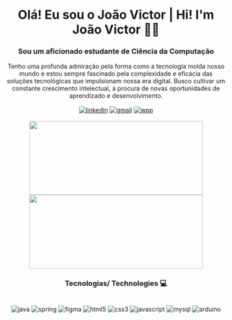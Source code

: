 <h1 align="center"> Olá! Eu sou o João Victor | Hi! I'm João Victor 👋🏻</h1>
<h3 align="center">Sou um aficionado estudante de Ciência da Computação</h3>
<p align="center"> Tenho uma profunda admiração pela forma como a tecnologia molda nosso mundo e estou sempre fascinado pela complexidade e eficácia das soluções tecnológicas que impulsionam nossa era digital. Busco cultivar um constante crescimento intelectual, à procura de novas oportunidades de aprendizado e desenvolvimento.</p>

<div align="center">
  <a href="https://www.linkedin.com/in/joao-v-fernandes/" target="_blank"><img align="center" alt="linkedin" src="https://img.shields.io/badge/LinkedIn-0077B5?style=for-the-badge&logo=linkedin&logoColor=white"/></a>
  <a href="mailto:jvflima14@gmail.com" targe="_blank"><img align="center" alt="gmail" src="https://img.shields.io/badge/Gmail-D14836?style=for-the-badge&logo=gmail&logoColor=white"/></a>
  <a href="https://wa.me/31992705640" target="_blank"><img align="center" alt="wpp" src="https://img.shields.io/badge/WhatsApp-25D366?style=for-the-badge&logo=whatsapp&logoColor=white"/></a>
</div>
<br/>

<div align="center">
  <img height="170em" width="400em" src="https://github-readme-stats.vercel.app/api/top-langs/?username=Lima-Developer&layout=compact&theme=tokyonight"/>
  <img height="170em" width="400em" src="https://github-readme-stats.vercel.app/api?username=Lima-Developer&show_icons=true&theme=tokyonight"/>
</div>

<h3 align="center">Tecnologias/ Technologies 💻</h3>

<div style="display: inline_block" align="center"><br/>
  <img align="center" alt="java" src="https://img.shields.io/badge/Java-ED8B00?style=for-the-badge&logo=openjdk&logoColor=white">
  <img align="center" alt="spring" src="https://img.shields.io/badge/Spring-6DB33F?style=for-the-badge&logo=spring&logoColor=white">
  <img align="center" alt="figma" src="https://img.shields.io/badge/figma-%23F24E1E.svg?style=for-the-badge&logo=figma&logoColor=white">
  <img align="center" alt="html5" src="https://img.shields.io/badge/HTML5-E34F26?style=for-the-badge&logo=html5&logoColor=white">
  <img align="center" alt="css3" src="https://img.shields.io/badge/CSS3-1572B6?style=for-the-badge&logo=css3&logoColor=white">
  <img align="center" alt="javascript" src="https://img.shields.io/badge/JavaScript-323330?style=for-the-badge&logo=javascript&logoColor=F7DF1E">
  <img align="center" alt="mysql" src="https://img.shields.io/badge/MySQL-00000F?style=for-the-badge&logo=mysql&logoColor=white">
  <img align="center" alt="arduino" src="https://img.shields.io/badge/Arduino_IDE-00979D?style=for-the-badge&logo=arduino&logoColor=white">
</div>
